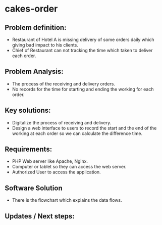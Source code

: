 # cakes-order

## Problem definition:
- Restaurant of Hotel A is missing delivery of some orders daily which giving bad impact to his clients.
- Chief of Restaurant can not tracking the time which taken to deliver each order.

## Problem Analysis:
- The process of the receiving and delivery orders.
- No records for the time for starting and ending the working for each order.

## Key solutions:
- Digitalize the process of receiving and delivery.
- Design a web interface to users to record the start and the end of the working at each order so we can calculate the difference time.

## Requirements:
- PHP Web server like Apache, Nginx.
- Computer or tablet so they can access the web server.
- Authorized User to access the application.

## Software Solution 
- There is the flowchart which explains the data flows.


## Updates / Next steps:
